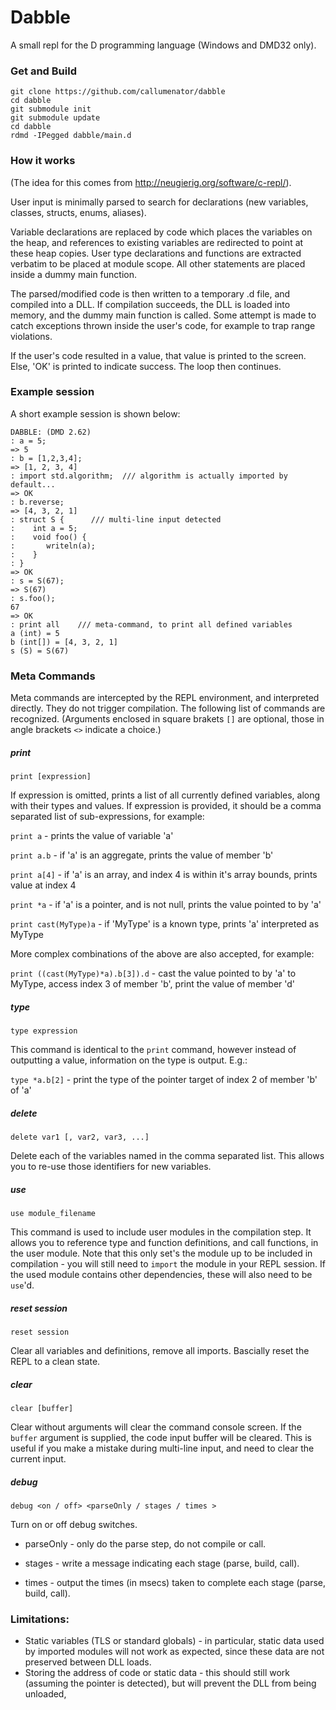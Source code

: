 # Dabble

A small repl for the D programming language (Windows and DMD32 only).

### Get and Build

```
git clone https://github.com/callumenator/dabble
cd dabble
git submodule init
git submodule update
cd dabble
rdmd -IPegged dabble/main.d
```

### How it works

(The idea for this comes from http://neugierig.org/software/c-repl/).

User input is minimally parsed to search for declarations (new variables, classes, structs, enums, aliases). 

Variable declarations are replaced by code which places the variables on the heap, and references to existing variables are redirected to point at these heap copies. User type declarations and functions are extracted verbatim to be placed at module scope. All other statements are placed inside a dummy main function. 

The parsed/modified code is then written to a temporary .d file, and compiled into a DLL. If compilation succeeds, the DLL is loaded into memory, and the dummy main function is called. Some attempt is made to catch exceptions thrown inside the user's code, for example to trap range violations. 

If the user's code resulted in a value, that value is printed to the screen. Else, 'OK' is printed to indicate success. The loop then continues.

### Example session
A short example session is shown below:
```
DABBLE: (DMD 2.62)
: a = 5;
=> 5
: b = [1,2,3,4];
=> [1, 2, 3, 4]
: import std.algorithm;  /// algorithm is actually imported by default...
=> OK
: b.reverse;
=> [4, 3, 2, 1]
: struct S {      /// multi-line input detected
:    int a = 5;
:    void foo() {
:       writeln(a);
:    }
: }
=> OK
: s = S(67);
=> S(67)
: s.foo();
67
=> OK
: print all    /// meta-command, to print all defined variables
a (int) = 5
b (int[]) = [4, 3, 2, 1]
s (S) = S(67)
```


### Meta Commands

Meta commands are intercepted by the REPL environment, and interpreted directly. They do not trigger compilation. The following list of commands are recognized. 
(Arguments enclosed in square brakets ```[]``` are optional, those in angle brackets ```<>``` indicate a choice.)

##### print

```print [expression]```
    
If expression is omitted, prints a list of all currently defined variables, along with their types and values. If expression is provided, it should be a comma separated list of sub-expressions, for example:
    
```print a``` - prints the value of variable 'a'

```print a.b``` - if 'a' is an aggregate, prints the value of member 'b'

```print a[4]``` - if 'a' is an array, and index 4 is within it's array bounds, prints value at index 4

```print *a``` - if 'a' is a pointer, and is not null, prints the value pointed to by 'a'

```print cast(MyType)a``` - if 'MyType' is a known type, prints 'a' interpreted as MyType

More complex combinations of the above are also accepted, for example:

```print ((cast(MyType)*a).b[3]).d``` - cast the value pointed to by 'a' to MyType, access index 3 of member 'b', print the value of member 'd'

##### type

```type expression```

This command is identical to the ```print``` command, however instead of outputting a value, information on the type is output. E.g.:

```type *a.b[2]``` - print the type of the pointer target of index 2 of member 'b' of 'a'

##### delete 

```delete var1 [, var2, var3, ...]```

Delete each of the variables named in the comma separated list. This allows you to re-use those identifiers for new variables. 

##### use

```use module_filename```

This command is used to include user modules in the compilation step. It allows you to reference type and function definitions, and call functions, in the user module. Note that this only set's the module up to be included in compilation - you will still need to ```import``` the module in your REPL session. If the used module contains other dependencies, these will also need to be ```use```'d. 

##### reset session

```reset session```

Clear all variables and definitions, remove all imports. Bascially reset the REPL to a clean state. 

##### clear 

```clear [buffer]```

Clear without arguments will clear the command console screen. If the ```buffer``` argument is supplied, the code input buffer will be cleared. This is useful if you make a mistake during multi-line input, and need to clear the current input. 

##### debug

```debug <on / off> <parseOnly / stages / times >```

Turn on or off debug switches. 

* parseOnly - only do the parse step, do not compile or call. 

* stages - write a message indicating each stage (parse, build, call).

* times - output the times (in msecs) taken to complete each stage (parse, build, call).


### Limitations:
- Static variables (TLS or standard globals) - in particular, static data used by imported modules will not work as expected, since these data are not preserved between DLL loads.
- Storing the address of code or static data - this should still work (assuming the pointer is detected), but will prevent the DLL from being unloaded, 
